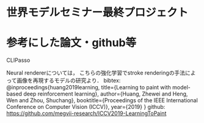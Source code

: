# 世界モデルセミナー最終プロジェクト



# 参考にした論文・github等
CLIPasso


Neural rendererについては，
こちらの強化学習でstroke renderingの手法によって画像を再現するモデルの研究より．
bibtex:
@inproceedings{huang2019learning,
  title={Learning to paint with model-based deep reinforcement learning},
  author={Huang, Zhewei and Heng, Wen and Zhou, Shuchang},
  booktitle={Proceedings of the IEEE International Conference on Computer Vision (ICCV)},
  year={2019}
}
github: https://github.com/megvii-research/ICCV2019-LearningToPaint
